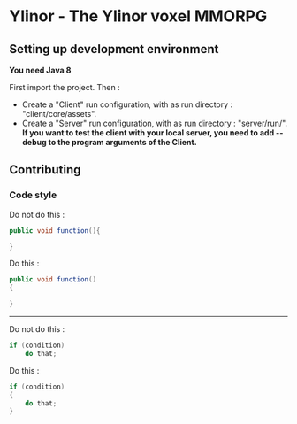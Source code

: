 # Ylinor - The Ylinor voxel MMORPG

## Setting up development environment

**You need Java 8**

First import the project. Then :

* Create a "Client" run configuration, with as run directory : "client/core/assets".
* Create a "Server" run configuration, with as run directory : "server/run/". **If you want to test the client with your local server, you need to add --debug to the program arguments of the Client.**

## Contributing

### Code style

Do not do this :

```java
public void function(){

}
```

Do this :

```java
public void function()
{

}
```

---------

Do not do this :

```java
if (condition)
	do that;
```

Do this :

```java
if (condition)
{
	do that;
}
````